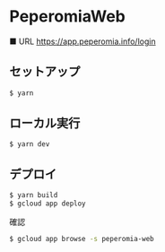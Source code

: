 # PeperomiaWeb

■ URL
https://app.peperomia.info/login


## セットアップ

``` bash
$ yarn
```
## ローカル実行

```
$ yarn dev
```


## デプロイ
``` bash
$ yarn build
$ gcloud app deploy
```

確認

``` bash
$ gcloud app browse -s peperomia-web
```


